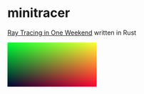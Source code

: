 # minitracer
[Ray Tracing in One Weekend](https://raytracing.github.io/books/RayTracingInOneWeekend.html) written in Rust

![c1](https://raw.githubusercontent.com/kuy/minitracer/main/output/ch1.png?raw=true)

